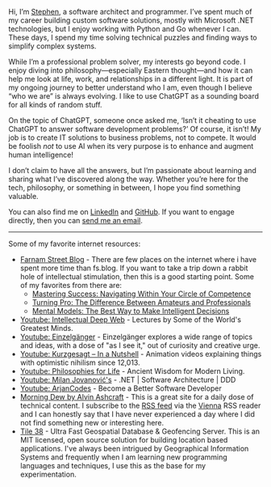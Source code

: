
Hi, I’m [Stephen](mailto:stephen+blog@slmcmahon.com), a software architect and programmer. I’ve spent much of my career building custom software solutions, mostly with Microsoft .NET technologies, but I enjoy working with Python and Go whenever I can. These days, I spend my time solving technical puzzles and finding ways to simplify complex systems.

While I’m a professional problem solver, my interests go beyond code. I enjoy diving into philosophy—especially Eastern thought—and how it can help me look at life, work, and relationships in a different light. It is part of my ongoing journey to better understand who I am, even though I believe “who we are” is always evolving. I like to use ChatGPT as a sounding board for all kinds of random stuff.

On the topic of ChatGPT, someone once asked me, ‘Isn’t it cheating to use ChatGPT to answer software development problems?’ Of course, it isn’t! My job is to create IT solutions to business problems, not to compete. It would be foolish _not_ to use AI when its very purpose is to enhance and augment human intelligence!

I don’t claim to have all the answers, but I’m passionate about learning and sharing what I’ve discovered along the way. Whether you’re here for the tech, philosophy, or something in between, I hope you find something valuable.

You can also find me on [LinkedIn](https://www.linkedin.com/in/slmcmahon/) and [GitHub](https://github.com/slmcmahon).  If you want to engage directly, then you can [send me an email](mailto:stephen+blog@slmcmahon.com).

---

Some of my favorite internet resources:

- [Farnam Street Blog](https://fs.blog/blog) - There are few places on the internet where i have spent more time than fs.blog.  If you want to take a trip down a rabbit hole of intellectual stimulation, then this is a good starting point.  Some of my favorites from there are:
	- [Mastering Success: Navigating Within Your Circle of Competence](https://fs.blog/circle-of-competence/) 
	- [Turning Pro: The Difference Between Amateurs and Professionals](https://fs.blog/amateurs-professionals/)
	- [Mental Models: The Best Way to Make Intelligent Decisions](https://fs.blog/mental-models/)
- [Youtube: Intellectual Deep Web](https://www.youtube.com/@IntellectualDeepWeb) - Lectures by Some of the World's Greatest Minds.
- [Youtube: Einzelgänger](https://www.youtube.com/@Einzelg%C3%A4nger) - Einzelgänger explores a wide range of topics and ideas, with a dose of "as I see it," out of curiosity and creative urge.
- [Youtube: Kurzgesagt – In a Nutshell](https://www.youtube.com/@kurzgesagt) - Animation videos explaining things with optimistic nihilism since 12,013.
- [Youtube: Philosophies for Life](https://www.youtube.com/@PhilosophiesforLife) - Ancient Wisdom for Modern Living.
- [Youtube: Milan Jovanović's](https://www.youtube.com/@MilanJovanovicTech) - .NET | Software Architecture | DDD
- [Youtube: ArjanCodes](https://www.youtube.com/@ArjanCodes) - Become a Better Software Developer
- [Morning Dew by Alvin Ashcraft](https://www.alvinashcraft.com/) - This is a great site for a daily dose of technical content.  I subscribe to the [RSS feed](https://www.alvinashcraft.com/feed/) via the [Vienna](https://www.vienna-rss.com/) RSS reader and I can honestly say that I have never experienced a day where I did not find something new or interesting here.  
- [Tile 38](https://tile38.com/) - Ultra Fast Geospatial Database & Geofencing Server.  This is an MIT licensed, open source solution for building location based applications. I've always been intrigued by Geographical Information Systems and frequently when I am learning new programming languages and techniques, I use this as the base for my experimentation.